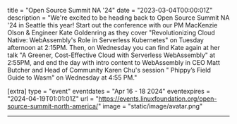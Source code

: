 title = "Open Source Summit NA '24"
date = "2023-03-04T00:00:01Z"
description = "We're excited to be heading back to Open Source Summit NA '24 in Seattle this year! Start out the conference with our PM MacKenzie Olson & Engineer Kate Goldenring as they cover \"Revolutionizing Cloud Native: WebAssembly's Role in Serverless Kubernetes\" on Tuesday afternoon at 2:15PM. Then, on Wednesday you can find Kate again at her talk \"A Greener, Cost-Effective Cloud with Serverless WebAssembly\" at 2:55PM, and end the day with intro content to WebAssembly in CEO Matt Butcher and Head of Community Karen Chu's session \"
 Phippy’s Field Guide to Wasm\" on Wednesday at 4:55 PM."

[extra]
type = "event"
eventdates = "Apr 16 - 18 2024"
eventexpires = "2024-04-19T01:01:01Z"
url = "https://events.linuxfoundation.org/open-source-summit-north-america/"
image = "static/image/avatar.png"

---
